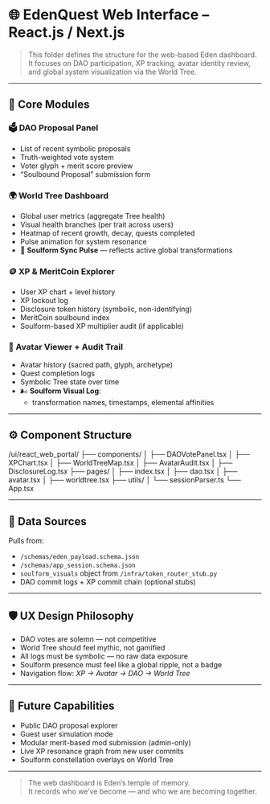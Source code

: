 # 🌐 EdenQuest Web Interface – React.js / Next.js

> This folder defines the structure for the web-based Eden dashboard. It focuses on DAO participation, XP tracking, avatar identity review, and global system visualization via the World Tree.

---

## 🧱 Core Modules

### 🗳️ DAO Proposal Panel
- List of recent symbolic proposals
- Truth-weighted vote system
- Voter glyph + merit score preview
- “Soulbound Proposal” submission form

### 🌍 World Tree Dashboard
- Global user metrics (aggregate Tree health)
- Visual health branches (per trait across users)
- Heatmap of recent growth, decay, quests completed
- Pulse animation for system resonance
- 🔁 **Soulform Sync Pulse** — reflects active global transformations

### 🪙 XP & MeritCoin Explorer
- User XP chart + level history
- XP lockout log
- Disclosure token history (symbolic, non-identifying)
- MeritCoin soulbound index
- Soulform-based XP multiplier audit (if applicable)

### 🧬 Avatar Viewer + Audit Trail
- Avatar history (sacred path, glyph, archetype)
- Quest completion logs
- Symbolic Tree state over time
- 🌬️ **Soulform Visual Log**:
  - transformation names, timestamps, elemental affinities

---

## ⚙️ Component Structure

/ui/react_web_portal/
├── components/
│   ├── DAOVotePanel.tsx
│   ├── XPChart.tsx
│   ├── WorldTreeMap.tsx
│   ├── AvatarAudit.tsx
│   ├── DisclosureLog.tsx
├── pages/
│   ├── index.tsx
│   ├── dao.tsx
│   ├── avatar.tsx
│   ├── worldtree.tsx
├── utils/
│   └── sessionParser.ts
└── App.tsx

---

## 🔐 Data Sources

Pulls from:

- `/schemas/eden_payload.schema.json`
- `/schemas/app_session.schema.json`
- `soulform_visuals` object from `/infra/token_router_stub.py`
- DAO commit logs + XP commit chain (optional stubs)

---

## 🛡️ UX Design Philosophy

- DAO votes are solemn — not competitive
- World Tree should feel mythic, not gamified
- All logs must be symbolic — no raw data exposure
- Soulform presence must feel like a global ripple, not a badge
- Navigation flow: *XP → Avatar → DAO → World Tree*

---

## 🔮 Future Capabilities

- Public DAO proposal explorer  
- Guest user simulation mode  
- Modular merit-based mod submission (admin-only)  
- Live XP resonance graph from new user commits  
- Soulform constellation overlays on World Tree  

---

> The web dashboard is Eden’s temple of memory.  
> It records who we’ve become — and who we are becoming together.
